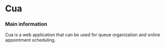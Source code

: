 # Cua #

### Main information ###

Cua is a web application that can be used for queue organization and online appointment scheduling.
